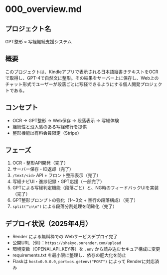 # 000_overview.md

## プロジェクト名
GPT整形 × 写経継続支援システム

## 概要
このプロジェクトは、Kindleアプリで表示される日本語縦書きテキストをOCRで取得し、GPT-4で自然文に整形。その結果をサーバー上に保存し、Web上のチャット形式でユーザーが段落ごとに写経できるようにする個人開発プロジェクトである。

## コンセプト
- OCR → GPT整形 → Web保存 → 段落表示 → 写経体験
- 継続性と没入感のある写経修行を提供
- 整形機能は有料会員限定（Stripe）

## フェーズ
1. OCR・整形API開発（完了）
2. サーバー保存・ID返却（完了）
3. `/text/<id>` API + フロント整形表示（完了）
4. 写経ナビUI・進捗記録・GPT応援（一部完了）
5. GPTによる写経判定機能（段落ごと）と、NG時のフィードバックUIを実装（完了）
6. GPT整形プロンプトの強化（1〜3文 + 空行の段落構成）（完了）
7. `split("\n\n")` による段落分割処理を明確化（完了）

## デプロイ状況（2025年4月）
- Render による無料枠での Webサービスデプロイ完了
- 公開URL（例）：`https://shakyo.onrender.com/upload`
- 環境変数（OPENAI_API_KEY等）を `.env` から読み込むセキュア構成に変更
- requirements.txt を最小限に整理し、依存の肥大化を防止
- Flaskは `host=0.0.0.0`, `port=os.getenv("PORT")` によって Renderに対応済み
